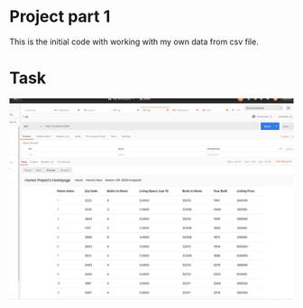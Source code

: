 # Project part 1
This is the initial code with working with my own data from csv file.

# Task
![Screenshot of code](screenshots/Web.png)


